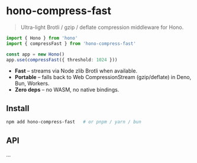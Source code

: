 # hono-compress-fast

> Ultra-light Brotli / gzip / deflate compression middleware for Hono.

```ts
import { Hono } from 'hono'
import { compressFast } from 'hono-compress-fast'

const app = new Hono()
app.use(compressFast({ threshold: 1024 }))
````

* **Fast** – streams via Node zlib Brotli when available.
* **Portable** – falls back to Web CompressionStream (gzip/deflate) in Deno, Bun, Workers.
* **Zero deps** – no WASM, no native bindings.

## Install

```bash
npm add hono-compress-fast   # or pnpm / yarn / bun
```

## API

...